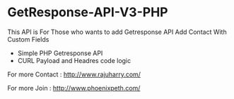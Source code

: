 # GetResponse-API-V3-PHP
This API is For Those who wants to add Getresponse API Add Contact With Custom Fields 
+ Simple PHP Getresponse API 
+ CURL Payload and Headres code logic

For more Contact : http://www.rajuharry.com/

For more Join : http://www.phoenixpeth.com/
